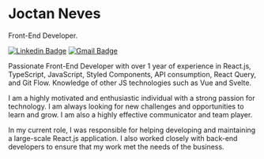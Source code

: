 # Joctan Neves

Front-End Developer.

[![Linkedin Badge](https://img.shields.io/badge/-Joctan%20Neves-00875f?style=flat-square&logo=Linkedin&logoColor=white&link=https://www.linkedin.com/in/joctann/)](https://www.linkedin.com/in/joctann/) 
[![Gmail Badge](https://img.shields.io/badge/-joctannsilva@gmail.com-00875f?style=flat-square&logo=Gmail&logoColor=white&link=mailto:joctannsilva@gmail.com)](mailto:joctannsilva@gmail.com)

Passionate Front-End Developer with over 1 year of experience in React.js, TypeScript, JavaScript, Styled Components, API consumption, React Query, and Git Flow. Knowledge of other JS technologies such as Vue and Svelte.

I am a highly motivated and enthusiastic individual with a strong passion for technology. I am always looking for new challenges and opportunities to learn and grow. I am also a highly effective communicator and team player.

In my current role, I was responsible for helping developing and maintaining a large-scale React.js application. I also worked closely with back-end developers to ensure that my work met the needs of the business.
